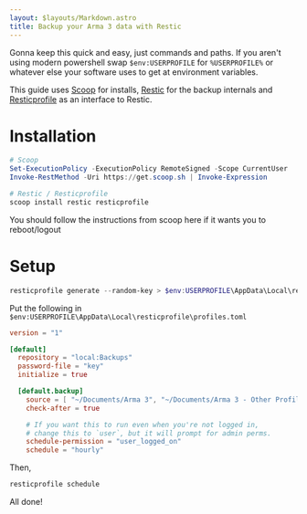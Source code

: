 ```yaml
---
layout: $layouts/Markdown.astro
title: Backup your Arma 3 data with Restic
---
```


Gonna keep this quick and easy, just commands and paths. If you aren't using modern powershell swap `$env:USERPROFILE` for `%USERPROFILE%` or whatever else your software uses to get at environment variables.

This guide uses [Scoop](https://scoop.sh/) for installs, [Restic](https://restic.net/) for the backup internals and [Resticprofile](https://creativeprojects.github.io/resticprofile/) as an interface to Restic.

# Installation

```powershell
# Scoop
Set-ExecutionPolicy -ExecutionPolicy RemoteSigned -Scope CurrentUser
Invoke-RestMethod -Uri https://get.scoop.sh | Invoke-Expression

# Restic / Resticprofile
scoop install restic resticprofile
```

You should follow the instructions from scoop here if it wants you to reboot/logout

# Setup

```powershell
resticprofile generate --random-key > $env:USERPROFILE\AppData\Local\resticprofile\key
```

Put the following in `$env:USERPROFILE\AppData\Local\resticprofile\profiles.toml`

```toml
version = "1"

[default]
  repository = "local:Backups"
  password-file = "key"
  initialize = true

  [default.backup]
    source = [ "~/Documents/Arma 3", "~/Documents/Arma 3 - Other Profiles" ]
    check-after = true

	# If you want this to run even when you're not logged in,
	# change this to `user`, but it will prompt for admin perms.
	schedule-permission = "user_logged_on"
	schedule = "hourly"
```

Then,

```powershell
resticprofile schedule
```

All done!
